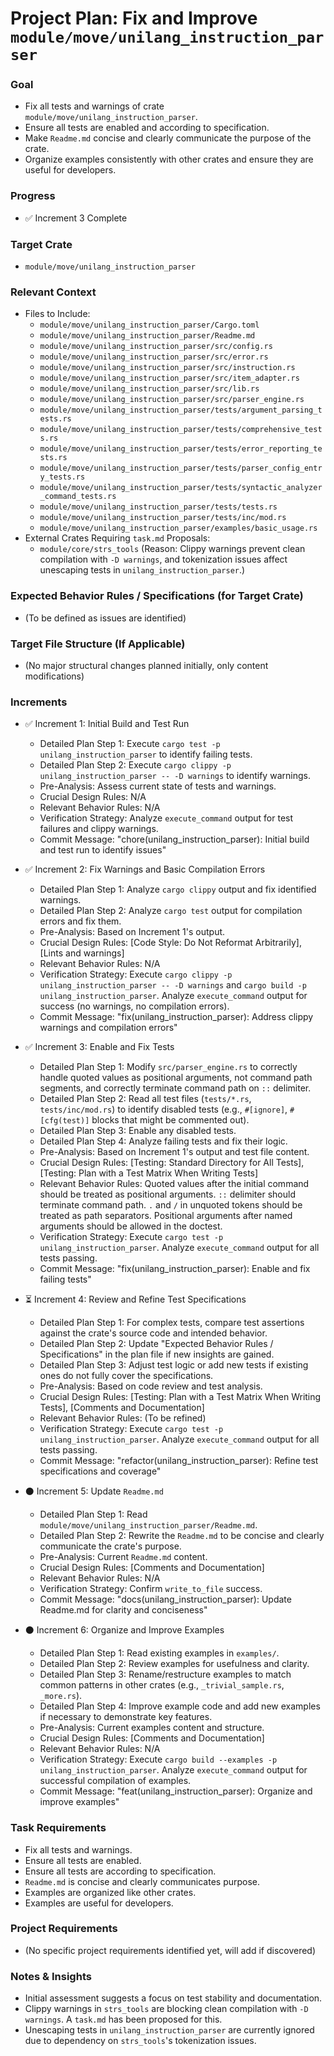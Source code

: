 # Project Plan: Fix and Improve `module/move/unilang_instruction_parser`

### Goal
*   Fix all tests and warnings of crate `module/move/unilang_instruction_parser`.
*   Ensure all tests are enabled and according to specification.
*   Make `Readme.md` concise and clearly communicate the purpose of the crate.
*   Organize examples consistently with other crates and ensure they are useful for developers.

### Progress
*   ✅ Increment 3 Complete

### Target Crate
*   `module/move/unilang_instruction_parser`

### Relevant Context
*   Files to Include:
    *   `module/move/unilang_instruction_parser/Cargo.toml`
    *   `module/move/unilang_instruction_parser/Readme.md`
    *   `module/move/unilang_instruction_parser/src/config.rs`
    *   `module/move/unilang_instruction_parser/src/error.rs`
    *   `module/move/unilang_instruction_parser/src/instruction.rs`
    *   `module/move/unilang_instruction_parser/src/item_adapter.rs`
    *   `module/move/unilang_instruction_parser/src/lib.rs`
    *   `module/move/unilang_instruction_parser/src/parser_engine.rs`
    *   `module/move/unilang_instruction_parser/tests/argument_parsing_tests.rs`
    *   `module/move/unilang_instruction_parser/tests/comprehensive_tests.rs`
    *   `module/move/unilang_instruction_parser/tests/error_reporting_tests.rs`
    *   `module/move/unilang_instruction_parser/tests/parser_config_entry_tests.rs`
    *   `module/move/unilang_instruction_parser/tests/syntactic_analyzer_command_tests.rs`
    *   `module/move/unilang_instruction_parser/tests/tests.rs`
    *   `module/move/unilang_instruction_parser/tests/inc/mod.rs`
    *   `module/move/unilang_instruction_parser/examples/basic_usage.rs`
*   External Crates Requiring `task.md` Proposals:
    *   `module/core/strs_tools` (Reason: Clippy warnings prevent clean compilation with `-D warnings`, and tokenization issues affect unescaping tests in `unilang_instruction_parser`.)

### Expected Behavior Rules / Specifications (for Target Crate)
*   (To be defined as issues are identified)

### Target File Structure (If Applicable)
*   (No major structural changes planned initially, only content modifications)

### Increments

*   ✅ Increment 1: Initial Build and Test Run
    *   Detailed Plan Step 1: Execute `cargo test -p unilang_instruction_parser` to identify failing tests.
    *   Detailed Plan Step 2: Execute `cargo clippy -p unilang_instruction_parser -- -D warnings` to identify warnings.
    *   Pre-Analysis: Assess current state of tests and warnings.
    *   Crucial Design Rules: N/A
    *   Relevant Behavior Rules: N/A
    *   Verification Strategy: Analyze `execute_command` output for test failures and clippy warnings.
    *   Commit Message: "chore(unilang_instruction_parser): Initial build and test run to identify issues"

*   ✅ Increment 2: Fix Warnings and Basic Compilation Errors
    *   Detailed Plan Step 1: Analyze `cargo clippy` output and fix identified warnings.
    *   Detailed Plan Step 2: Analyze `cargo test` output for compilation errors and fix them.
    *   Pre-Analysis: Based on Increment 1's output.
    *   Crucial Design Rules: [Code Style: Do Not Reformat Arbitrarily], [Lints and warnings]
    *   Relevant Behavior Rules: N/A
    *   Verification Strategy: Execute `cargo clippy -p unilang_instruction_parser -- -D warnings` and `cargo build -p unilang_instruction_parser`. Analyze `execute_command` output for success (no warnings, no compilation errors).
    *   Commit Message: "fix(unilang_instruction_parser): Address clippy warnings and compilation errors"

*   ✅ Increment 3: Enable and Fix Tests
    *   Detailed Plan Step 1: Modify `src/parser_engine.rs` to correctly handle quoted values as positional arguments, not command path segments, and correctly terminate command path on `::` delimiter.
    *   Detailed Plan Step 2: Read all test files (`tests/*.rs`, `tests/inc/mod.rs`) to identify disabled tests (e.g., `#[ignore]`, `#[cfg(test)]` blocks that might be commented out).
    *   Detailed Plan Step 3: Enable any disabled tests.
    *   Detailed Plan Step 4: Analyze failing tests and fix their logic.
    *   Pre-Analysis: Based on Increment 1's output and test file content.
    *   Crucial Design Rules: [Testing: Standard Directory for All Tests], [Testing: Plan with a Test Matrix When Writing Tests]
    *   Relevant Behavior Rules: Quoted values after the initial command should be treated as positional arguments. `::` delimiter should terminate command path. `.` and `/` in unquoted tokens should be treated as path separators. Positional arguments after named arguments should be allowed in the doctest.
    *   Verification Strategy: Execute `cargo test -p unilang_instruction_parser`. Analyze `execute_command` output for all tests passing.
    *   Commit Message: "fix(unilang_instruction_parser): Enable and fix failing tests"

*   ⏳ Increment 4: Review and Refine Test Specifications
    *   Detailed Plan Step 1: For complex tests, compare test assertions against the crate's source code and intended behavior.
    *   Detailed Plan Step 2: Update "Expected Behavior Rules / Specifications" in the plan file if new insights are gained.
    *   Detailed Plan Step 3: Adjust test logic or add new tests if existing ones do not fully cover the specifications.
    *   Pre-Analysis: Based on code review and test analysis.
    *   Crucial Design Rules: [Testing: Plan with a Test Matrix When Writing Tests], [Comments and Documentation]
    *   Relevant Behavior Rules: (To be refined)
    *   Verification Strategy: Execute `cargo test -p unilang_instruction_parser`. Analyze `execute_command` output for all tests passing.
    *   Commit Message: "refactor(unilang_instruction_parser): Refine test specifications and coverage"

*   ⚫ Increment 5: Update `Readme.md`
    *   Detailed Plan Step 1: Read `module/move/unilang_instruction_parser/Readme.md`.
    *   Detailed Plan Step 2: Rewrite the `Readme.md` to be concise and clearly communicate the crate's purpose.
    *   Pre-Analysis: Current `Readme.md` content.
    *   Crucial Design Rules: [Comments and Documentation]
    *   Relevant Behavior Rules: N/A
    *   Verification Strategy: Confirm `write_to_file` success.
    *   Commit Message: "docs(unilang_instruction_parser): Update Readme.md for clarity and conciseness"

*   ⚫ Increment 6: Organize and Improve Examples
    *   Detailed Plan Step 1: Read existing examples in `examples/`.
    *   Detailed Plan Step 2: Review examples for usefulness and clarity.
    *   Detailed Plan Step 3: Rename/restructure examples to match common patterns in other crates (e.g., `_trivial_sample.rs`, `_more.rs`).
    *   Detailed Plan Step 4: Improve example code and add new examples if necessary to demonstrate key features.
    *   Pre-Analysis: Current examples content and structure.
    *   Crucial Design Rules: [Comments and Documentation]
    *   Relevant Behavior Rules: N/A
    *   Verification Strategy: Execute `cargo build --examples -p unilang_instruction_parser`. Analyze `execute_command` output for successful compilation of examples.
    *   Commit Message: "feat(unilang_instruction_parser): Organize and improve examples"

### Task Requirements
*   Fix all tests and warnings.
*   Ensure all tests are enabled.
*   Ensure all tests are according to specification.
*   `Readme.md` is concise and clearly communicates purpose.
*   Examples are organized like other crates.
*   Examples are useful for developers.

### Project Requirements
*   (No specific project requirements identified yet, will add if discovered)

### Notes & Insights
*   Initial assessment suggests a focus on test stability and documentation.
*   Clippy warnings in `strs_tools` are blocking clean compilation with `-D warnings`. A `task.md` has been proposed for this.
*   Unescaping tests in `unilang_instruction_parser` are currently ignored due to dependency on `strs_tools`'s tokenization issues.
